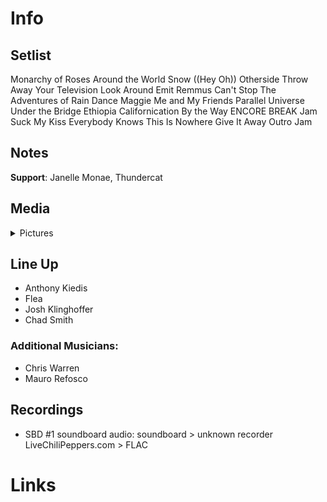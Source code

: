 # Info

## Setlist

Monarchy of Roses
Around the World
Snow ((Hey Oh))
Otherside
Throw Away Your Television
Look Around
Emit Remmus
Can't Stop
The Adventures of Rain Dance Maggie
Me and My Friends
Parallel Universe
Under the Bridge
Ethiopia
Californication
By the Way
ENCORE BREAK
Jam
Suck My Kiss
Everybody Knows This Is Nowhere
Give It Away
Outro Jam

## Notes

**Support**: Janelle Monae, Thundercat

## Media 

<details>
  <summary>Pictures</summary>
  <!--<img alt="Setlist" title="Setlist" src="_.jpg" height="200" />
  <img alt="Flyer" title="Flyer" src="_.jpg" height="200" />-->
</details>

## Line Up

* Anthony Kiedis
* Flea
* Josh Klinghoffer
* Chad Smith

### Additional Musicians:

* Chris Warren  
* Mauro Refosco

## Recordings

* SBD #1 soundboard audio: soundboard > unknown recorder LiveChiliPeppers.com > FLAC

# Links
